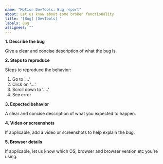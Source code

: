 ```yaml
---
name: "Motion DevTools: Bug report"
about: Let us know about some broken functionality
title: "[Bug] [DevTools] "
labels: Bug
assignees: ""
---
```


**1. Describe the bug**

Give a clear and concise description of what the bug is.

**2. Steps to reproduce**

Steps to reproduce the behavior:

1. Go to '...'
2. Click on '....'
3. Scroll down to '....'
4. See error

**3. Expected behavior**

A clear and concise description of what you expected to happen.

**4. Video or screenshots**

If applicable, add a video or screenshots to help explain the bug.

**5. Browser details**

If applicable, let us know which OS, browser and browser version etc you're using.
